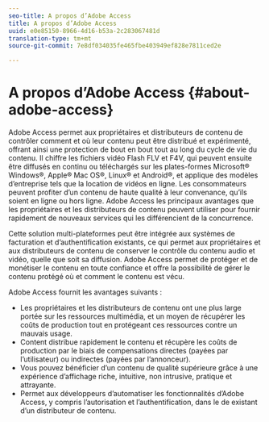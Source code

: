 ```yaml
---
seo-title: A propos d’Adobe Access
title: A propos d’Adobe Access
uuid: e0e85150-8966-4d16-b53a-2c283067481d
translation-type: tm+mt
source-git-commit: 7e8df034035fe465fbe403949ef828e7811ced2e

---
```



# A propos d’Adobe Access {#about-adobe-access}

Adobe Access permet aux propriétaires et distributeurs de contenu de contrôler comment et où leur contenu peut être distribué et expérimenté, offrant ainsi une protection de bout en bout tout au long du cycle de vie du contenu. Il chiffre les fichiers vidéo Flash FLV et F4V, qui peuvent ensuite être diffusés en continu ou téléchargés sur les plates-formes Microsoft® Windows®, Apple® Mac OS®, Linux® et Android®, et applique des modèles d’entreprise tels que la location de vidéos en ligne. Les consommateurs peuvent profiter d’un contenu de haute qualité à leur convenance, qu’ils soient en ligne ou hors ligne. Adobe Access  les  principaux avantages que les propriétaires et les distributeurs de contenu peuvent utiliser pour fournir rapidement de nouveaux services qui les différencient de la concurrence.

Cette solution multi-plateformes peut être intégrée aux systèmes de facturation et d’authentification existants, ce qui permet aux propriétaires et aux distributeurs de contenu de conserver le contrôle du contenu audio et vidéo, quelle que soit sa diffusion. Adobe Access permet de protéger et de monétiser le contenu en toute confiance et offre la possibilité de gérer le contenu protégé où et comment le contenu est vécu.

Adobe Access fournit les avantages suivants :

* Les propriétaires et les distributeurs de contenu ont une plus large portée sur les ressources multimédia, et un moyen de récupérer les coûts de production tout en protégeant ces ressources contre un mauvais usage.
* Content distribue rapidement le contenu et récupère les coûts de production par le biais de compensations directes (payées par l’utilisateur) ou indirectes (payées par l’annonceur).
* Vous pouvez bénéficier d’un contenu de qualité supérieure grâce à une expérience d’affichage riche, intuitive, non intrusive, pratique et attrayante.
* Permet aux développeurs d’automatiser les fonctionnalités d’Adobe Access, y compris l’autorisation et l’authentification, dans le  de  existant d’un distributeur de contenu.

